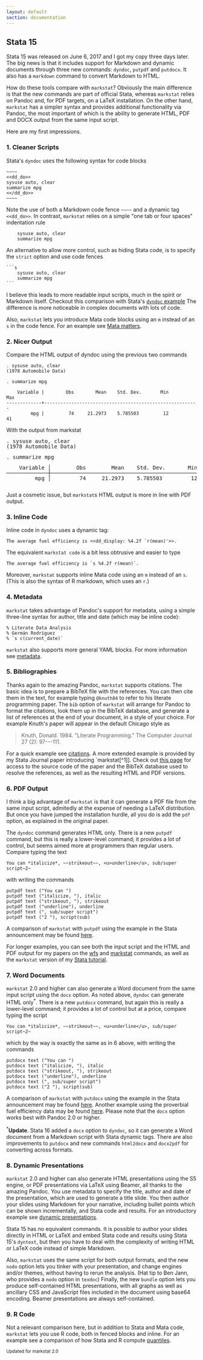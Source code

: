 ```yaml
---
layout: default
section: documentation
---
```


<style>
pre.stata {font-size:14px; line-height:14px;}
</style>

Stata 15
--------

Stata 15 was released on June 6, 2017 and I got my copy three days
later. The big news is that it includes support for Markdown and dynamic
documents through three new commands: `dyndoc`, `putpdf` and `putdocx`.
It also has a `markdown` command to convert Markdown to HTML.

How do these tools compare with `markstat`? Obviously the main
difference is that the new commands are part of official Stata, whereas
`markstat` relies on Pandoc and, for PDF targets, on a LaTeX
installation. On the other hand, `markstat` has a simpler syntax and
provides additional functionality via Pandoc, the most important of
which is the ability to generate HTML, PDF and DOCX output from the 
same input script.

Here are my first impressions.

### 1. Cleaner Scripts

Stata's `dyndoc` uses the following syntax for code blocks

``````
~~~~
<<dd_do>>
sysuse auto, clear
summarize mpg
<</dd_do>>
~~~~
``````

Note the use of both a Markdown code fence `~~~~` and a dynamic tag
`<<dd_do>>`. In contrast, `markstat` relies on a simple "one tab or four
spaces" indentation rule

```
    sysuse auto, clear
    summarize mpg
```

An alternative to allow more control, such as hiding Stata code, is to
specify the `strict` option and use code fences

~~~~
```s
    sysuse auto, clear
    summarize mpg
```
~~~~

I believe this leads to more readable input scripts, much in the spirit
or Markdown itself. Checkout this comparison with Stata's [`dyndoc`
example](dyndoc) The difference is more noticeable in complex
documents with lots of code.

Also, `markstat` lets you introduce Mata code blocks using an `m`
instead of an `s` in the code fence. For an example see [Mata
matters](mataMatters).

### 2. Nicer Output

Compare the HTML output of dyndoc using the previous two commands

```
. sysuse auto, clear
(1978 Automobile Data)

. summarize mpg

    Variable |        Obs        Mean    Std. Dev.       Min        Max
-------------+---------------------------------------------------------
         mpg |         74     21.2973    5.785503         12         41
```

With the output from markstat

<pre class="stata">
. sysuse auto, clear
(1978 Automobile Data)

. summarize mpg

    Variable │        Obs        Mean    Std. Dev.       Min        Max
─────────────┼─────────────────────────────────────────────────────────
         mpg │         74     21.2973    5.785503         12         41

</pre>

Just a cosmetic issue, but `markstat`s HTML output is more in line with
PDF output.

### 3. Inline Code

Inline code in `dyndoc` uses a dynamic tag:

    The average fuel efficiency is <<dd_display: %4.2f `r(mean)'>>.

The equivalent `markstat code` is a bit less obtrusive and easier to
type

    The average fuel efficiency is `s %4.2f r(mean)`.

Moreover, `markstat` supports inline Mata code using an `m` instead of
an `s`. (This is also the syntax of R markdown, which uses an `r`.)

### 4. Metadata

`markstat` takes advantage of Pandoc's support for metadata, using a
simple three-line syntax for author, title and date (which may be inline
code):

```
% Literate Data Analysis
% Germán Rodríguez
% `s c(current_date)`
```

`markstat` also supports more general YAML blocks. For more information
see [metadata](metadata).

### 5. Bibliographies

Thanks again to the amazing Pandoc, `markstat` supports citations. The
basic idea is to prepare a BibTeX file with the references. You can then
cite them in the text, for example typing `@knuth84` to refer to his
literate programming paper. The `bib` option of `markstat` will arrange
for Pandoc to format the citations, look them up in the BibTeX database,
and generate a list of references at the end of your document, in a
style of your choice. For example Knuth's paper will appear in the
default Chicago style as

> Knuth, Donald. 1984. "Literate Programming." The Computer Journal 27
> (2): 97---111.

For a quick example see [citations](citations). A more extended
example is provided by my Stata Journal paper introducing
\`markstat\[\^1\]\]. Check out [this page](mkstpaper) for access 
to the source code of the paper and the BibTeX database used to resolve 
the references, as well as the resulting HTML and PDF versions.

### 6. PDF Output

I think a big advantage of `markstat` is that it can generate a PDF file
from the same input script, admitedly at the expense of needing a LaTeX
distribution. But once you have jumped the installation hurdle, all you
do is add the `pdf` option, as explained in the original paper.

The `dyndoc` command generates HTML only. There is a new `putpdf`
command, but this is really a lower-level command; it provides a lot of
control, but seems aimed more at programmers than regular users. Compare
typing the text

```
You can *italicize*, ~~strikeout~~, <u>underline</u>, sub/super script~2~
```

with writing the commands

```
putpdf text ("You can ")
putpdf text ("italicize, "), italic
putpdf text ("strikeout, "), strikeout
putpdf text ("underline"), underline
putpdf text (", sub/super script")
putpdf text ("2 "), script(sub)
```

A comparison of `markstat` with `putpdf` using the example in the Stata
announcement may be found [here](putpdf).

For longer examples, you can see both the input script and the HTML and
PDF output for my papers on the [wfs](wfsx) and [markstat](mkstpaper)
commands, as well as the `markstat` version of my [Stata
tutorial](tutorial).

### 7. Word Documents

`markstat` 2.0 and higher can also generate a Word document from the
same input script using the `docx` option. As noted above, `dyndoc` can
generate HTML only<sup>*</sup>. There is a new `putdocx` command, but again this is
really a lower-level command; it provides a lot of control but at a
price, compare typing the script

```
You can *italicize*, ~~strikeout~~, <u>underline</u>, sub/super script~2~
```

which by the way is exactly the same as in 6 above, with writing the
commands

```
putdocx text ("You can ")
putdocx text ("italicize, "), italic
putdocx text ("strikeout, "), strikeout
putdocx text ("underline"), underline
putdocx text (", sub/super script")
putdocx text ("2 "), script(sub)
```

A comparison of `markstat` with `putdocx` using the example in the Stata
announcement may be found [here](putdocx). Another example using
the proverbial fuel efficiency data may be found [here](docx). Please note
that the `docx` option works best with Pandoc 2.0 or higher.

<sup>*</sup><b>Update</b>. Stata 16 added a `docx` option to `dyndoc`,
so it can generate a Word document from a Markdown script with Stata
dynamic tags. There are also improvements to `putdocx` and new commands
`html2docx` and `docx2pdf` for converting across formats. 

### 8. Dynamic Presentations

`markstat` 2.0 and higher can also generate HTML presentations using the
S5 engine, or PDF presentations via LaTeX using Beamer, all thanks to
the amazing Pandoc. You use metadata to specify the title, author and
date of the presentation, which are used to generate a title slide. You
then author your slides using Markdown for your narrative, including
bullet points which can be shown incrementally, and Stata code and
results. For an introductory example see [dynamic
presentations](presentations.html).

Stata 15 has no equivalent commands. It is possible to author your
slides directly in HTML or LaTeX and embed Stata code and results using
Stata 15's `dyntext`, but then you have to deal with the complexity of
writing HTML or LaTeX code instead of simple Markdown.

Also, `markstat` uses the same script for both output formats, and the
new `nodo` option lets you tinker with your presentation, and change
engines and/or themes, without having to rerun the analysis. (Hat tip to
Ben Jann, who provides a `nodo` option in `texdoc`) Finally, the new
`bundle` option lets you produce self-contained HTML presentations, with
all graphs as well as ancillary CSS and JavaScript files included in the
document using base64 encoding. Beamer presentations are always
self-contained.

### 9. R Code

Not a relevant comparison here, but in addition to Stata and Mata code,
`markstat` lets you use R code, both in fenced blocks and inline. For an
example see a comparison of how Stata and R compute
[quantiles](quantiles).


<small>Updated for markstat 2.0</small>

